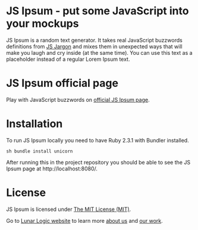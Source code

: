 # JS Ipsum - put some JavaScript into your mockups

JS Ipsum is a random text generator. It takes real JavaScript buzzwords definitions from [JS Jargon](https://github.com/HugoGiraudel/SJSJ) and mixes them in unexpected ways that will make you laugh and cry inside (at the same time). You can use this text as a placeholder instead of a regular Lorem Ipsum text.

# JS Ipsum official page

Play with JavaScript buzzwords on [official JS Ipsum page](http://jsipsum.lunarlogic.io/).

# Installation

To run JS Ipsum locally you need to have Ruby 2.3.1 with Bundler installed. 

``sh
bundle install
unicorn
``

After running this in the project repository you should be able to see the JS Ipsum page at http://localhost:8080/.

# License

JS Ipsum is licensed under [The MIT License (MIT)](http://choosealicense.com/licenses/mit/).

Go to [Lunar Logic website](http://www.lunarlogic.io/) to learn more [about us](http://www.lunarlogic.io/company) and [our work](http://www.lunarlogic.io/portfolio).